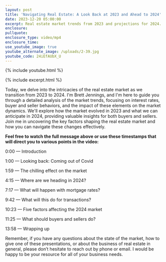 ```yaml
---
layout: post
title: 'Navigating Real Estate: A Look Back at 2023 and Ahead to 2024'
date: 2023-12-20 05:00:00
excerpt: Real estate market trends from 2023 and projections for 2024.
enclosure:
pullquote:
enclosure_type: video/mp4
enclosure_time:
use_youtube_image: true
youtube_alternate_image: /uploads/2-39.jpg
youtube_code: 24iEfAUbX_U
---
```

{% include youtube.html %}

{% include excerpt.html %}

Today, we delve into the intricacies of the real estate market as we transition from 2023 to 2024. I'm Brett Jennings, and I'm here to guide you through a detailed analysis of the market trends, focusing on interest rates, buyer and seller behaviors, and the impact of these elements on the market dynamics. We'll explore how the market evolved in 2023 and what we can anticipate in 2024, providing valuable insights for both buyers and sellers. Join me in uncovering the key factors shaping the real estate market and how you can navigate these changes effectively.

**Feel free to watch the full message above or use these timestamps that will direct you to various points in the video:**

0:00 — Introduction

1:00 — Looking back: Coming out of Covid

1:59 — The chilling effect on the market

4:15 — Where are we heading in 2024?

7:17 — What will happen with mortgage rates?

9:42 — What will this do for transactions?

10:23 — Five factors affecting the 2024 market

11:25 — What should buyers and sellers do?

13:58 — Wrapping up

Remember, if you have any questions about the state of the market, how to give one of these presentations, or about the business of real estate in general, please don’t hesitate to reach out by phone or email. I would be happy to be your resource for all of your business needs.